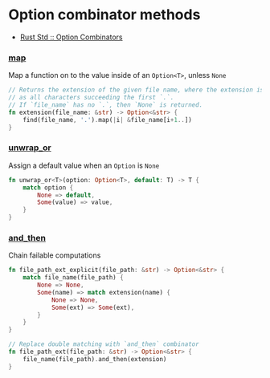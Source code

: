 # Option combinator methods

- [Rust Std :: Option Combinators](https://doc.rust-lang.org/std/option/enum.Option.html)

### [map](https://doc.rust-lang.org/stable/std/option/enum.Option.html#method.map)

Map a function on to the value inside of an `Option<T>`, unless `None`
```rs
// Returns the extension of the given file name, where the extension is defined
// as all characters succeeding the first `.`.
// If `file_name` has no `.`, then `None` is returned.
fn extension(file_name: &str) -> Option<&str> {
    find(file_name, '.').map(|i| &file_name[i+1..])
}
```

### [unwrap_or](https://doc.rust-lang.org/stable/std/option/enum.Option.html#method.unwrap_or)

Assign a default value when an `Option` is `None`
```rs
fn unwrap_or<T>(option: Option<T>, default: T) -> T {
    match option {
        None => default,
        Some(value) => value,
    }
}
```

### [and_then](https://doc.rust-lang.org/stable/std/option/enum.Option.html#method.and_then)

Chain failable computations
```rs
fn file_path_ext_explicit(file_path: &str) -> Option<&str> {
    match file_name(file_path) {
        None => None,
        Some(name) => match extension(name) {
            None => None,
            Some(ext) => Some(ext),
        }
    }
}

// Replace double matching with `and_then` combinator
fn file_path_ext(file_path: &str) -> Option<&str> {
    file_name(file_path).and_then(extension)
}
```
